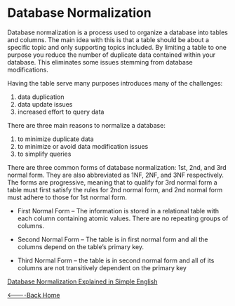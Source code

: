 # Database Normalization 

Database normalization is a process used to organize a database into tables and columns.  The main idea with this is that a table should be about a specific topic and only supporting topics included. By limiting a table to one purpose you reduce the number of duplicate data contained within your database. This eliminates some issues stemming from database modifications.

Having the table serve many purposes introduces many of the challenges:
1. data duplication
1. data update issues
1. increased effort to query data

There are three main reasons to normalize a database:
1. to minimize duplicate data
1. to minimize or avoid data modification issues
1. to simplify queries

There are three common forms of database normalization: 1st, 2nd, and 3rd normal form. They are also abbreviated as 1NF, 2NF, and 3NF respectively. The forms are progressive, meaning that to qualify for 3rd normal form a table must first satisfy the rules for 2nd normal form, and 2nd normal form must adhere to those for 1st normal form.

- First Normal Form – The information is stored in a relational table with each column containing atomic values. There are no repeating groups of columns.


- Second Normal Form – The table is in first normal form and all the columns depend on the table’s primary key.


- Third Normal Form – the table is in second normal form and all of its columns are not transitively dependent on the primary key


[Database Normalization Explained in Simple English](https://www.essentialsql.com/get-ready-to-learn-sql-database-normalization-explained-in-simple-english/)



[<----Back Home](../README.md)